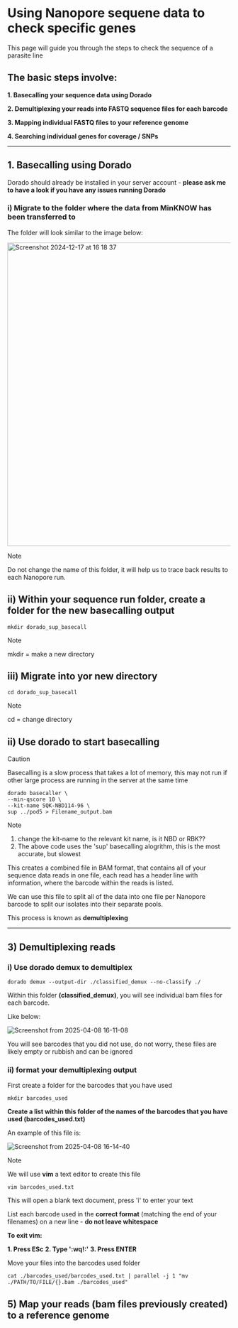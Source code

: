 
# Using Nanopore sequene data to check specific genes 

This page will guide you through the steps to check the sequence of a parasite line

## The basic steps involve:

  **1. Basecalling your sequence data using Dorado**

  **2. Demultiplexing your reads into FASTQ sequence files for each barcode**

  **3. Mapping individual FASTQ files to your reference genome**

  **4. Searching individual genes for coverage / SNPs**

***

## 1. Basecalling using Dorado

Dorado should already be installed in your server account - **please ask me to have a look if you have any issues running Dorado**

### i) Migrate to the folder where the data from MinKNOW has been transferred to

The folder will look similar to the image below:

<img width="683" alt="Screenshot 2024-12-17 at 16 18 37" src="https://github.com/user-attachments/assets/bb7334a0-7883-481f-a96b-58c677765db1" />

>[!NOTE]
>Do not change the name of this folder, it will help us to trace back results to each Nanopore run.


## ii) Within your sequence run folder, create a folder for the new basecalling output 

```
mkdir dorado_sup_basecall
```
>[!NOTE]
>mkdir = make a new directory

## iii) Migrate into yor new directory

```
cd dorado_sup_basecall
```
>[!NOTE]
>cd = change directory

## ii) Use dorado to start basecalling

>[!CAUTION]
>Basecalling is a slow process that takes a lot of memory, this may not run if other large process are running in the server at the same time

```
dorado basecaller \
--min-qscore 10 \
--kit-name SQK-NBD114-96 \
sup ../pod5 > Filename_output.bam
```
>[!NOTE]
>1. change the kit-name to the relevant kit name, is it NBD or RBK??
>2. The above code uses the 'sup' basecalling alogrithm, this is the most accurate, but slowest

This creates a combined file in BAM format, that contains all of your sequence data reads in one file, each read has a header line with information, where the barcode within the reads is listed.

We can use this file to split all of the data into one file per Nanopore barcode to split our isolates into their separate pools.

This process is known as **demultiplexing**

***

## 3) Demultiplexing reads

### i) Use dorado demux to demultiplex

```
dorado demux --output-dir ./classified_demux --no-classify ./
```

Within this folder **(classified_demux)**, you will see individual bam files for each barcode.

Like below:

![Screenshot from 2025-04-08 16-11-08](https://github.com/user-attachments/assets/1607a104-d1f0-4811-9f12-57a11017c161)

You will see barcodes that you did not use, do not worry, these files are likely empty or rubbish and can be ignored

### ii) format your demultiplexing output

First create a folder for the barcodes that you have used 

```
mkdir barcodes_used
```

**Create a list within this folder of the names of the barcodes that you have used (barcodes_used.txt)**

An example of this file is:

![Screenshot from 2025-04-08 16-14-40](https://github.com/user-attachments/assets/9d46a429-1949-4a4f-9269-637a32a094bb)


>[!NOTE]
>We will use **vim** a text editor to create this file

```
vim barcodes_used.txt
```

This will open a blank text document, press 'i' to enter your text

List each barcode used in the **correct format** (matching the end of your filenames) on a new line -  **do not leave whitespace**

**To exit vim:**

**1. Press ESc**
**2. Type ':wq!:'**
**3. Press ENTER**





Move your files into the barcodes used folder

```
cat ./barcodes_used/barcodes_used.txt | parallel -j 1 "mv ./PATH/TO/FILE/{}.bam ./barcodes_used"

```

## 5) Map your reads (bam files previously created) to a reference genome 
